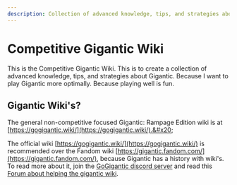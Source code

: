 ```yaml
---
description: Collection of advanced knowledge, tips, and strategies about Gigantic.
---
```


# Competitive Gigantic Wiki

This is the Competitive Gigantic Wiki. This is to create a collection of advanced knowledge, tips, and strategies about Gigantic. Because I want to play Gigantic more optimally. Because playing well is fun.

## Gigantic Wiki's?

The general non-competitive focused Gigantic: Rampage Edition wiki is at [https://gogigantic.wiki/](https://gogigantic.wiki/).&#x20;

The official wiki [https://gogigantic.wiki/](https://gogigantic.wiki/) is recommended over the Fandom wiki [https://gigantic.fandom.com/](https://gigantic.fandom.com/), because Gigantic has a history with wiki's. To read more about it, join the [GoGigantic discord server](https://discord.gg/GoGigantic) and read this [Forum about helping the gigantic wiki](https://discord.com/channels/230415910991691776/1216116191068815522/1216116191068815522).&#x20;
